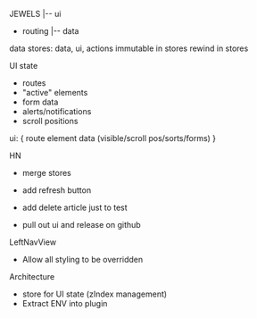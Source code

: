 JEWELS
      |-- ui
 - routing
      |-- data


data
  stores: data, ui, actions
  immutable in stores
  rewind in stores

UI state
- routes
- "active" elements
- form data
- alerts/notifications
- scroll positions

ui: {
route
element data (visible/scroll pos/sorts/forms)
}

HN
- merge stores
- add refresh button
- add delete article just to test

- pull out ui and release on github

LeftNavView
- Allow all styling to be overridden

Architecture
- store for UI state (zIndex management)
- Extract ENV into plugin